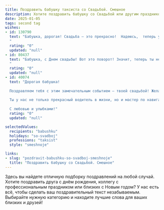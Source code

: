 ```yaml
---
title: Поздравить бабушку таксиста со Свадьбой. Смешное
description: Хотите поздравить бабушку со Свадьбой или другим праздником? Наш ИИ создаст незабываемое поздравление, а вы обязательно выделитесь среди других.  
date: 2025-01-05
tags: second tag
wishes:
- id: 130790
  text: "Бабушка, дорогая! Свадьба – это прекрасно!  Надеюсь,  теперь у вас с дедушкой будет настолько же комфортная и уютная семейная жизнь, как поездка на такси с самым вежливым и пунктуальным водителем…  пусть только  \"пробки\" будут из цветов, а \"попутчики\" – только лучшие друзья!  Горько!
  "
  rating: "0"
  updated: "null"
- id: 80437
  text: "Бабушка, с Днем свадьбы! Вот это поворот! Значит, теперь ты не просто бабушка, а еще и таксист? 🥳  Желаем, чтобы пассажиры всегда были вежливыми, маршруты - прямыми, а чаевые - щедрыми! 🎉
  "
  rating: "0"
  updated: "null"
- id: 40074
  text: "Дорогая бабушка!
  
  Поздравляем тебя с этим замечательным событием — твоей свадьбой! Желаем, чтобы на пути к счастью у вас не было пробок, а расставания были только временными в светофоре жизни. Пусть вашу любовь всегда подвозит хороший таксист — пусть это будет счастье без пересадок и ожиданий!
  
  Ты у нас не только прекрасный водитель в жизни, но и мастер по навигации в сердцах. Так держать! Пусть брак будет таким же комфортным, как поездка на такси по бездорожью, а каждый день — непредсказуемым, как маршрут в час пик!
  
  С любовью и улыбками!"
  rating: "0"
  updated: "null"

selectedValues:
  recipients: "babushku"
  holidays: "so-svadboj"
  professions: "taksist"
  style: "smeshnoje"

links:
- slug: "pozdravit-babushku-so-svadboj-smeshnoje"
  title: "Поздравить бабушку со Свадьбой. Смешное"
---
```


Здесь вы найдете отличную подборку поздравлений на любой случай.
Хотите поздравить друга с днём рождения, коллегу с профессиональным праздником или близких с Новым годом? У нас есть всё, чтобы сделать ваш поздравительный текст незабываемым. Выбирайте нужную категорию и находите лучшие слова для ваших близких и друзей!
